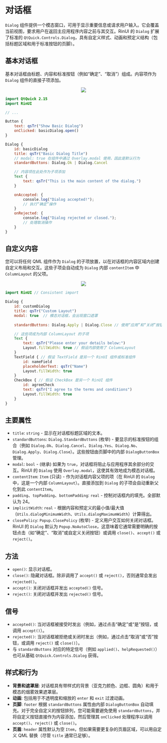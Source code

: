 # 对话框

`Dialog` 组件提供一个模态窗口，可用于显示重要信息或请求用户输入。它会覆盖当前视图，要求用户在返回主应用程序内容之前与其交互。RinUI 的 `Dialog` 扩展了标准的 `QtQuick.Controls.Dialog`，具有自定义样式、动画和预定义结构（包括标题区域和用于标准按钮的页脚）。

## 基本对话框

基本对话框由标题、内容和标准按钮（例如“确定”、“取消”）组成。内容项作为 `Dialog` 组件的直接子项添加。

<div align="center">
  <img src="/assets/images/DialogsAndFlyouts/Dialog/dialog-basic.png"> <!-- 占位符：图片路径待确认或创建 -->
</div>

```qml
import QtQuick 2.15
import RinUI

// ...

Button {
    text: qsTr("Show Basic Dialog")
    onClicked: basicDialog.open()
}

Dialog {
    id: basicDialog
    title: qsTr("Basic Dialog Title")
    // modal: true 在组件中通过 Overlay.modal 使用，因此是默认行为
    standardButtons: Dialog.Ok | Dialog.Cancel

    // 内容项在此处作为子项添加
    Text {
        text: qsTr("This is the main content of the dialog.")
    }

    onAccepted: {
        console.log("Dialog accepted!");
        // 执行“确定”操作
    }
    onRejected: {
        console.log("Dialog rejected or closed.");
        // 处理取消操作
    }
}
```

## 自定义内容

您可以将任何 QML 组件作为 `Dialog` 的子项放置，以在对话框的内容区域内创建自定义布局和交互。这些子项会自动成为 `Dialog` 内部 `contentItem` 中 `ColumnLayout` 的父项。

<div align="center">
  <img src="/assets/images/DialogsAndFlyouts/Dialog/dialog-custom.png"> <!-- 占位符：图片路径待确认或创建 -->
</div>

```qml
import RinUI // Consistent import

Dialog {
    id: customDialog
    title: qsTr("Custom Layout")
    modal: true  // 模态对话框，会出现窗口遮罩
    
    standardButtons: Dialog.Apply | Dialog.Close // 使用“应用”和“关闭”按钮的示例

    // 这些项成为内部 ColumnLayout 的子项
    Text { 
        text: qsTr("Please enter your details below:")
        Layout.fillWidth: true // 假设内部使用了 ColumnLayout
    }
    TextField { // 假设 TextField 是另一个 RinUI 组件或标准组件
        id: nameField
        placeholderText: qsTr("Name")
        Layout.fillWidth: true
    }
    CheckBox { // 假设 CheckBox 是另一个 RinUI 组件
        id: agreeCheck
        text: qsTr("I agree to the terms and conditions")
        Layout.fillWidth: true
    }
}
```

## 主要属性

*   `title`: `string` - 显示在对话框标题区域的文本。
*   `standardButtons`: `Dialog.StandardButtons` (枚举) - 要显示的标准按钮的组合（例如 `Dialog.Ok`、`Dialog.Cancel`、`Dialog.Yes`、`Dialog.No`、`Dialog.Apply`、`Dialog.Close`）。这些按钮由页脚中的内部 `DialogButtonBox` 管理。
*   `modal`: `bool` - (继承) 如果为 `true`，对话框将阻止与应用程序其余部分的交互。RinUI 的 `Dialog` 使用 `Overlay.modal`，这使其有效地成为模态对话框。
*   `contentItem`: `Item` (只读) - 作为对话框内容父项的项（在 RinUI 的 `Dialog` 中，这是一个内部 `ColumnLayout`）。直接添加到 `Dialog` 的子项会自动重新父化到此 `contentItem`。
*   `padding`、`topPadding`、`bottomPadding`: `real` - 控制对话框内的填充。全部默认为 24。
*   `implicitWidth`: `real` - 根据内容和预定义的最小值/最大值（`Utils.dialogMinimumWidth`、`Utils.dialogMaximumWidth`）计算得出。
*   `closePolicy`: `Popup.ClosePolicy` (枚举) - 定义用户交互如何关闭对话框。RinUI 的 `Dialog` 默认为 `Popup.NoAutoClose`，这意味着它通常需要明确的按钮点击（如“确定”、“取消”或自定义关闭按钮）或调用 `close()`、`accept()` 或 `reject()`。

## 方法

*   `open()`: 显示对话框。
*   `close()`: 隐藏对话框。除非调用了 `accept()` 或 `reject()`，否则通常会发出 `rejected()`。
*   `accept()`: 关闭对话框并发出 `accepted()` 信号。
*   `reject()`: 关闭对话框并发出 `rejected()` 信号。

## 信号

*   `accepted()`: 当对话框被接受时发出（例如，通过点击“确定”或“是”按钮，或调用 `accept()`）。
*   `rejected()`: 当对话框被拒绝或关闭时发出（例如，通过点击“取消”或“否”按钮，或调用 `reject()` 或 `close()`）。
*   与 `standardButtons` 对应的特定信号（例如 `applied()`、`helpRequested()`）也可从基础 `QtQuick.Controls.Dialog` 获得。

## 样式和行为

*   **背景和遮罩层**: 对话框具有带样式的背景（亚克力颜色、边框、圆角）和用于模态的烟雾效果遮罩层。
*   **动画**: 包括用于不透明度和缩放的 `enter` 和 `exit` 过渡动画。
*   **页脚**: `footer` 根据 `standardButtons` 属性由内部 `DialogButtonBox` 自动填充。对于完全自定义的按钮排列，您可能需要避免使用 `standardButtons`，并将自定义按钮直接作为内容添加，然后管理其 `onClicked` 处理程序以调用 `accept()`、`reject()` 或 `close()`。
*   **页眉**: `header` 属性默认为空 `Item`，但如果需要更复杂的页眉区域，可以用自定义 QML 替换（尽管 `title` 通常已足够）。

```
